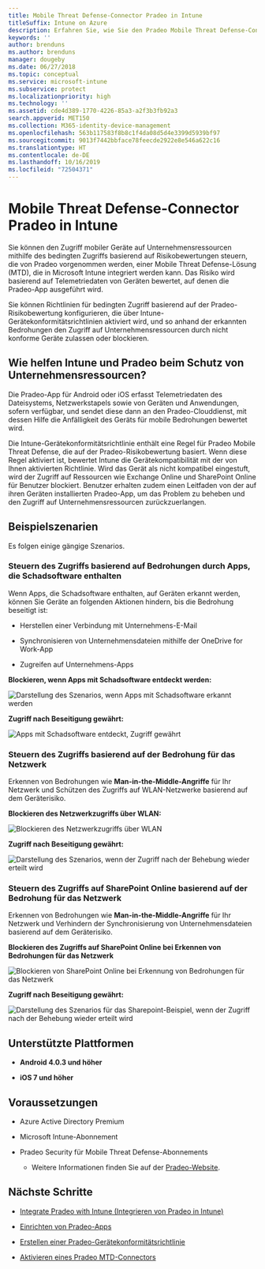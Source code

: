 ```yaml
---
title: Mobile Threat Defense-Connector Pradeo in Intune
titleSuffix: Intune on Azure
description: Erfahren Sie, wie Sie den Pradeo Mobile Threat Defense-Connector mit Intune integrieren, um den Zugriff von mobilen Geräten auf Ihre Unternehmensressourcen zu steuern.
keywords: ''
author: brenduns
ms.author: brenduns
manager: dougeby
ms.date: 06/27/2018
ms.topic: conceptual
ms.service: microsoft-intune
ms.subservice: protect
ms.localizationpriority: high
ms.technology: ''
ms.assetid: cde4d389-1770-4226-85a3-a2f3b3fb92a3
search.appverid: MET150
ms.collection: M365-identity-device-management
ms.openlocfilehash: 563b117583f8b8c1f4da08d5d4e3399d5939bf97
ms.sourcegitcommit: 9013f7442bbface78feecde2922e8e546a622c16
ms.translationtype: HT
ms.contentlocale: de-DE
ms.lasthandoff: 10/16/2019
ms.locfileid: "72504371"
---
```

# <a name="pradeo-mobile-threat-defense-connector-with-intune"></a>Mobile Threat Defense-Connector Pradeo in Intune

Sie können den Zugriff mobiler Geräte auf Unternehmensressourcen mithilfe des bedingten Zugriffs basierend auf Risikobewertungen steuern, die von Pradeo vorgenommen werden, einer Mobile Threat Defense-Lösung (MTD), die in Microsoft Intune integriert werden kann. Das Risiko wird basierend auf Telemetriedaten von Geräten bewertet, auf denen die Pradeo-App ausgeführt wird.

Sie können Richtlinien für bedingten Zugriff basierend auf der Pradeo-Risikobewertung konfigurieren, die über Intune-Gerätekonformitätsrichtlinien aktiviert wird, und so anhand der erkannten Bedrohungen den Zugriff auf Unternehmensressourcen durch nicht konforme Geräte zulassen oder blockieren.

## <a name="how-do-intune-and-pradeo-help-protect-your-company-resources"></a>Wie helfen Intune und Pradeo beim Schutz von Unternehmensressourcen?

Die Pradeo-App für Android oder iOS erfasst Telemetriedaten des Dateisystems, Netzwerkstapels sowie von Geräten und Anwendungen, sofern verfügbar, und sendet diese dann an den Pradeo-Clouddienst, mit dessen Hilfe die Anfälligkeit des Geräts für mobile Bedrohungen bewertet wird.

Die Intune-Gerätekonformitätsrichtlinie enthält eine Regel für Pradeo Mobile Threat Defense, die auf der Pradeo-Risikobewertung basiert. Wenn diese Regel aktiviert ist, bewertet Intune die Gerätekompatibilität mit der von Ihnen aktivierten Richtlinie. Wird das Gerät als nicht kompatibel eingestuft, wird der Zugriff auf Ressourcen wie Exchange Online und SharePoint Online für Benutzer blockiert. Benutzer erhalten zudem einen Leitfaden von der auf ihren Geräten installierten Pradeo-App, um das Problem zu beheben und den Zugriff auf Unternehmensressourcen zurückzuerlangen.

## <a name="sample-scenarios"></a>Beispielszenarien

Es folgen einige gängige Szenarios.

### <a name="control-access-based-on-threats-from-malicious-apps"></a>Steuern des Zugriffs basierend auf Bedrohungen durch Apps, die Schadsoftware enthalten

Wenn Apps, die Schadsoftware enthalten, auf Geräten erkannt werden, können Sie Geräte an folgenden Aktionen hindern, bis die Bedrohung beseitigt ist:

- Herstellen einer Verbindung mit Unternehmens-E-Mail

- Synchronisieren von Unternehmensdateien mithilfe der OneDrive for Work-App

- Zugreifen auf Unternehmens-Apps

**Blockieren, wenn Apps mit Schadsoftware entdeckt werden:**

![Darstellung des Szenarios, wenn Apps mit Schadsoftware erkannt werden](./media/pradeo-mobile-threat-defense-connector/pradeo_maliciousapps_blocked.png)

**Zugriff nach Beseitigung gewährt:**

![Apps mit Schadsoftware entdeckt, Zugriff gewährt](./media/pradeo-mobile-threat-defense-connector/pradeo_maliciousapps_unblocked.png)

### <a name="control-access-based-on-threat-to-network"></a>Steuern des Zugriffs basierend auf der Bedrohung für das Netzwerk

Erkennen von Bedrohungen wie **Man-in-the-Middle-Angriffe** für Ihr Netzwerk und Schützen des Zugriffs auf WLAN-Netzwerke basierend auf dem Geräterisiko.

**Blockieren des Netzwerkzugriffs über WLAN:**

![Blockieren des Netzwerkzugriffs über WLAN](./media/pradeo-mobile-threat-defense-connector/pradeo_network_wifi_blocked.png)

**Zugriff nach Beseitigung gewährt:**

![Darstellung des Szenarios, wenn der Zugriff nach der Behebung wieder erteilt wird](./media/pradeo-mobile-threat-defense-connector/pradeo_network_wifi_unblocked.png)

### <a name="control-access-to-sharepoint-online-based-on-threat-to-network"></a>Steuern des Zugriffs auf SharePoint Online basierend auf der Bedrohung für das Netzwerk

Erkennen von Bedrohungen wie **Man-in-the-Middle-Angriffe** für Ihr Netzwerk und Verhindern der Synchronisierung von Unternehmensdateien basierend auf dem Geräterisiko.

**Blockieren des Zugriffs auf SharePoint Online bei Erkennen von Bedrohungen für das Netzwerk**

![Blockieren von SharePoint Online bei Erkennung von Bedrohungen für das Netzwerk](./media/pradeo-mobile-threat-defense-connector/pradeo_network_spo_blocked.png)

**Zugriff nach Beseitigung gewährt:**

![Darstellung des Szenarios für das Sharepoint-Beispiel, wenn der Zugriff nach der Behebung wieder erteilt wird](./media/pradeo-mobile-threat-defense-connector/pradeo_network_spo_unblocked.png)

## <a name="supported-platforms"></a>Unterstützte Plattformen

- **Android 4.0.3 und höher**

- **iOS 7 und höher**

## <a name="prerequisites"></a>Voraussetzungen

- Azure Active Directory Premium

- Microsoft Intune-Abonnement

- Pradeo Security für Mobile Threat Defense-Abonnements

  - Weitere Informationen finden Sie auf der [Pradeo-Website](https://www.pradeo.com/en-US/mobile-threat-protection).

## <a name="next-steps"></a>Nächste Schritte

- [Integrate Pradeo with Intune (Integrieren von Pradeo in Intune)](pradeo-mtd-connector-integration.md)

- [Einrichten von Pradeo-Apps](mtd-apps-ios-app-configuration-policy-add-assign.md)

- [Erstellen einer Pradeo-Gerätekonformitätsrichtlinie](mtd-device-compliance-policy-create.md)

- [Aktivieren eines Pradeo MTD-Connectors](mtd-connector-enable.md)
